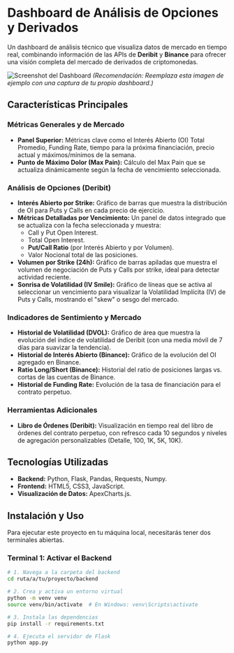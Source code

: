 # Dashboard de Análisis de Opciones y Derivados

Un dashboard de análisis técnico que visualiza datos de mercado en tiempo real, combinando información de las APIs de **Deribit** y **Binance** para ofrecer una visión completa del mercado de derivados de criptomonedas.

![Screenshot del Dashboard](https://i.imgur.com/r6nB9t8.png)
*(Recomendación: Reemplaza esta imagen de ejemplo con una captura de tu propio dashboard.)*

## Características Principales

### Métricas Generales y de Mercado
- **Panel Superior:** Métricas clave como el Interés Abierto (OI) Total Promedio, Funding Rate, tiempo para la próxima financiación, precio actual y máximos/mínimos de la semana.
- **Punto de Máximo Dolor (Max Pain):** Cálculo del Max Pain que se actualiza dinámicamente según la fecha de vencimiento seleccionada.

### Análisis de Opciones (Deribit)
- **Interés Abierto por Strike:** Gráfico de barras que muestra la distribución de OI para Puts y Calls en cada precio de ejercicio.
- **Métricas Detalladas por Vencimiento:** Un panel de datos integrado que se actualiza con la fecha seleccionada y muestra:
  - Call y Put Open Interest.
  - Total Open Interest.
  - **Put/Call Ratio** (por Interés Abierto y por Volumen).
  - Valor Nocional total de las posiciones.
- **Volumen por Strike (24h):** Gráfico de barras apiladas que muestra el volumen de negociación de Puts y Calls por strike, ideal para detectar actividad reciente.
- **Sonrisa de Volatilidad (IV Smile):** Gráfico de líneas que se activa al seleccionar un vencimiento para visualizar la Volatilidad Implícita (IV) de Puts y Calls, mostrando el "skew" o sesgo del mercado.

### Indicadores de Sentimiento y Mercado
- **Historial de Volatilidad (DVOL):** Gráfico de área que muestra la evolución del índice de volatilidad de Deribit (con una media móvil de 7 días para suavizar la tendencia).
- **Historial de Interés Abierto (Binance):** Gráfico de la evolución del OI agregado en Binance.
- **Ratio Long/Short (Binance):** Historial del ratio de posiciones largas vs. cortas de las cuentas de Binance.
- **Historial de Funding Rate:** Evolución de la tasa de financiación para el contrato perpetuo.

### Herramientas Adicionales
- **Libro de Órdenes (Deribit):** Visualización en tiempo real del libro de órdenes del contrato perpetuo, con refresco cada 10 segundos y niveles de agregación personalizables (Detalle, 100, 1K, 5K, 10K).

## Tecnologías Utilizadas

- **Backend:** Python, Flask, Pandas, Requests, Numpy.
- **Frontend:** HTML5, CSS3, JavaScript.
- **Visualización de Datos:** ApexCharts.js.

## Instalación y Uso

Para ejecutar este proyecto en tu máquina local, necesitarás tener dos terminales abiertas.

### Terminal 1: Activar el Backend
```bash
# 1. Navega a la carpeta del backend
cd ruta/a/tu/proyecto/backend

# 2. Crea y activa un entorno virtual
python -m venv venv
source venv/bin/activate  # En Windows: venv\Scripts\activate

# 3. Instala las dependencias
pip install -r requirements.txt

# 4. Ejecuta el servidor de Flask
python app.py